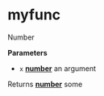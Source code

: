 # myfunc

Number

**Parameters**

-   `x` **[number](https://developer.mozilla.org/en-US/docs/Web/JavaScript/Reference/Global_Objects/Number)** an argument

Returns **[number](https://developer.mozilla.org/en-US/docs/Web/JavaScript/Reference/Global_Objects/Number)** some
